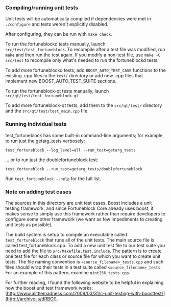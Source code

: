 ### Compiling/running unit tests

Unit tests will be automatically compiled if dependencies were met in `./configure`
and tests weren't explicitly disabled.

After configuring, they can be run with `make check`.

To run the fortuneblockd tests manually, launch `src/test/test_fortuneblock`. To recompile
after a test file was modified, run `make` and then run the test again. If you
modify a non-test file, use `make -C src/test` to recompile only what's needed
to run the fortuneblockd tests.

To add more fortuneblockd tests, add `BOOST_AUTO_TEST_CASE` functions to the existing
.cpp files in the `test/` directory or add new .cpp files that
implement new BOOST_AUTO_TEST_SUITE sections.

To run the fortuneblock-qt tests manually, launch `src/qt/test/test_fortuneblock-qt`

To add more fortuneblock-qt tests, add them to the `src/qt/test/` directory and
the `src/qt/test/test_main.cpp` file.

### Running individual tests

test_fortuneblock has some built-in command-line arguments; for
example, to run just the getarg_tests verbosely:

    test_fortuneblock --log_level=all --run_test=getarg_tests

... or to run just the doublefortuneblock test:

    test_fortuneblock --run_test=getarg_tests/doublefortuneblock

Run `test_fortuneblock --help` for the full list.

### Note on adding test cases

The sources in this directory are unit test cases.  Boost includes a
unit testing framework, and since Fortuneblock Core already uses boost, it makes
sense to simply use this framework rather than require developers to
configure some other framework (we want as few impediments to creating
unit tests as possible).

The build system is setup to compile an executable called `test_fortuneblock`
that runs all of the unit tests.  The main source file is called
test_fortuneblock.cpp. To add a new unit test file to our test suite you need
to add the file to `src/Makefile.test.include`. The pattern is to create
one test file for each class or source file for which you want to create
unit tests.  The file naming convention is `<source_filename>_tests.cpp`
and such files should wrap their tests in a test suite
called `<source_filename>_tests`. For an example of this pattern,
examine `uint256_tests.cpp`.

For further reading, I found the following website to be helpful in
explaining how the boost unit test framework works:
[http://www.alittlemadness.com/2009/03/31/c-unit-testing-with-boosttest/](http://archive.is/dRBGf).
